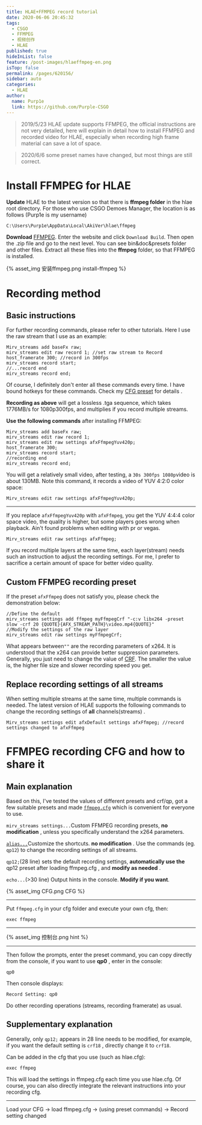 ```yaml
---
title: HLAE+FFMPEG record tutorial
date: 2020-06-06 20:45:32
tags: 
  - CSGO
  - FFMPEG
  - 视频创作
  - HLAE
published: true
hideInList: false
feature: /post-images/hlaeffmpeg-en.png
isTop: false
permalink: /pages/620156/
sidebar: auto
categories: 
  - HLAE
author: 
  name: Purp1e
  link: https://github.com/Purple-CSGO
---
```

> 2019/5/23 HLAE update supports FFMPEG, the official instructions are not very detailed, here will explain in detail how to install FFMPEG and recorded video for HLAE, especially when recording high frame material can save a lot of space.

<!--more-->
> 2020/6/6 some preset names have changed, but most things are still correct.

# Install FFMPEG for HLAE

**Update** HLAE to the latest version so that there is **ffmpeg folder** in the hlae root directory. For those who use CSGO Demoes Manager, the location is as follows (Purp1e is my username)

```
C:\Users\Purp1e\AppData\Local\AkiVer\hlae\ffmpeg
```

**Download** [FFMPEG](https://ffmpeg.zeranoe.com/builds/). Enter the website and click `Download Build`. Then open the .zip file and go to the next level. You can see bin&doc&presets folder and other files. Extract all these files into the **ffmpeg** folder, so that FFMPEG is installed.

{% asset_img 安装ffmpeg.png install-ffmpeg %}

# Recording method

## Basic instructions

For further recording commands, please refer to other tutorials. Here I use the raw stream that I use as an example:

```
Mirv_streams add baseFx raw; 
mirv_streams edit raw record 1; //set raw stream to Record 
host_framerate 300; //record in 300fps
mirv_streams record start;
//...record end
mirv_streams record end;
```

Of course, I definitely don't enter all these commands every time. I have bound hotkeys for these commands. Check my [CFG preset](https://github.com/Purple-CSGO/Cfg-Preset-By-Purp1e/blob/v1.1/hlae.cfg) for details .

**Recording as above**  will get a lossless .tga sequence, which takes 1776MB/s for 1080p300fps, and multiplies if you record multiple streams.

**Use the following commands** after installing FFMPEG:

```
Mirv_streams add baseFx raw; 
mirv_streams edit raw record 1; 
mirv_streams edit raw settings afxFfmpegYuv420p; 
host_framerate 300; 
mirv_streams record start; 
//recording end 
mirv_streams record end;
```

You will get a relatively small video, after testing, a `30s 300fps 1080p`video is about 130MB. Note this command, it records a video of YUV 4:2:0 color space:

```
Mirv_streams edit raw settings afxFfmpegYuv420p;
```

------

If you replace `afxFfmpegYuv420p` with `afxFfmpeg`, you get the YUV 4:4:4 color space video, the quality is higher, but some players goes wrong when playback. Ain't found problems when editing with pr or vegas.

```
Mirv_streams edit raw settings afxFfmpeg;
```

If you record multiple layers at the same time, each layer(stream) needs such an instruction to adjust the recording settings. For me, I prefer to sacrifice a certain amount of space for better video quality.

## Custom FFMPEG recording preset

If the preset `afxFfmpeg` does not satisfy you, please check the demonstration below: 

```
//Define the default 
mirv_streams settings add ffmpeg myFfmpegCrf "-c:v libx264 -preset slow -crf 20 {QUOTE}{AFX_STREAM_PATH}\video.mp4{QUOTE}" 
//Modify the settings of the raw layer 
mirv_streams edit raw settings myFfmpegCrf;
```

What appears between`""` are the recording parameters of x264. It is understood that the x264 can provide better suppression parameters. Generally, you just need to change the value of [CRF](https://zhidao.baidu.com/question/984758498910362019.html). The smaller the value is, the higher file size and slower recording speed you get.

## Replace recording settings of all streams

When setting multiple streams at the same time, multiple commands is needed. The latest version of HLAE supports the following commands to change the recording settings of **all** channels(streams) .

```
Mirv_streams settings edit afxDefault settings afxFfmpeg; //record settings changed to afxFfmpeg
```

# FFMPEG recording CFG and how to share it

## Main explanation

Based on this, I've tested the values of different presets and crf/qp, got a few suitable presets and made [`ffmpeg.cfg`](https://github.com/Purple-CSGO/Cfg-Preset-By-Purp1e/blob/v1.1/ffmpeg.cfg) which is convenient for everyone to use.

`mirv_streams settings...`Custom FFMPEG recording presets, **no modification** , unless you specifically understand the x264 parameters.

[`alias...`](https://purp1e.site/csgo/advancedcommand.html#alias指令)Customize the shortcuts. **no modification** . Use the commands (eg. `qp12`) to change the recording settings of all streams.

`qp12;`(28 line) sets the default recording settings, **automatically use the** qp12 preset after loading ffmpeg.cfg , and **modify as needed** .

`echo...`(>30 line) Output hints in the console. **Modify if you want**.

{% asset_img CFG.png CFG %}

------

Put `ffmpeg.cfg` in your cfg folder and execute your own cfg, then:

```
exec ffmpeg
```

------

{% asset_img 控制台.png hint %}

------

Then follow the prompts, enter the preset command, you can copy directly from the console, if you want to use **qp0** , enter in the console:

```
qp0
```

Then console displays:

```
Record Setting: qp0
```

Do other recording operations (streams, recording framerate) as usual.

## Supplementary explanation

Generally, only `qp12;` appears in 28 line needs to be modified, for example, if you want the default setting is `crf18` , directly change it to `crf18`.

Can be added in the cfg that you use (such as hlae.cfg):

```
exec ffmpeg
```

This will load the settings in ffmpeg.cfg each time you use hlae.cfg. Of course, you can also directly integrate the relevant instructions into your recording cfg.

------

Load your CFG -> load ffmpeg.cfg -> (using preset commands) -> Record setting changed
